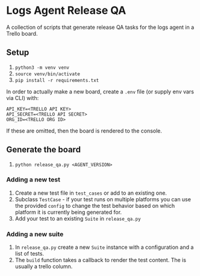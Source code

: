 # Logs Agent Release QA

A collection of scripts that generate release QA tasks for the logs agent in a Trello board. 

## Setup

1. `python3 -m venv venv`
2. `source venv/bin/activate`
3. `pip install -r requirements.txt`

In order to actually make a new board, create a `.env` file (or supply env vars via CLI) with:

```
API_KEY=<TRELLO API KEY>
API_SECRET=<TRELLO API SECRET>
ORG_ID=<TRELLO ORG ID>
```

If these are omitted, then the board is rendered to the console.

## Generate the board 

1. `python release_qa.py <AGENT_VERSION>`


### Adding a new test

1. Create a new test file in `test_cases` or add to an existing one. 
2. Subclass `TestCase` - if your test runs on multiple platforms you can use the provided `config` to change the test behavior based on which platform it is currently being generated for.
3. Add your test to an existing `Suite` in `release_qa.py`

### Adding a new suite

1. In `release_qa.py` create a new `Suite` instance with a configuration and a list of tests. 
2. The `build` function takes a callback to render the test content. The is usually a trello column. 
